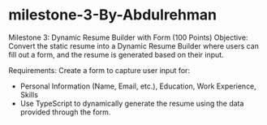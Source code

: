 # milestone-3-By-Abdulrehman

Milestone 3: Dynamic Resume Builder with Form (100 Points)
Objective: Convert the static resume into a Dynamic Resume Builder where users can fill out a form, and the resume is generated based on their input.

Requirements: Create a form to capture user input for:
- Personal Information (Name, Email, etc.), Education, Work Experience, Skills
- Use TypeScript to dynamically generate the resume using the data provided through the form.
